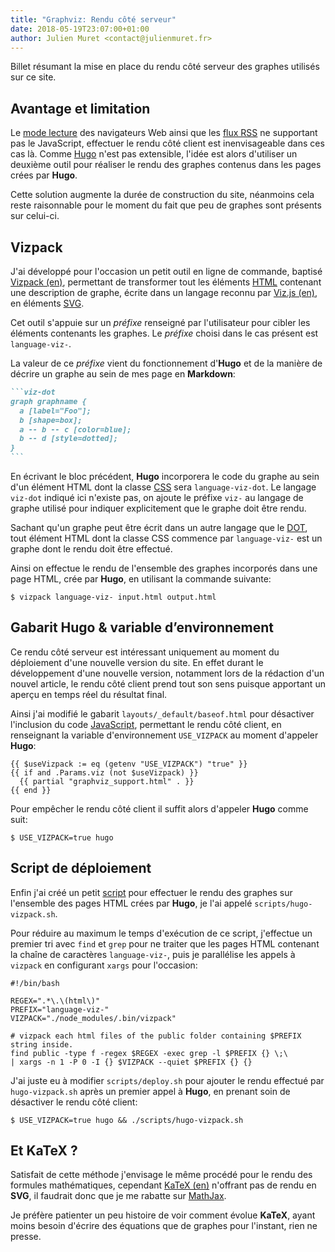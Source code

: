 ```yaml
---
title: "Graphviz: Rendu côté serveur"
date: 2018-05-19T23:07:00+01:00
author: Julien Muret <contact@julienmuret.fr>
---
```


Billet résumant la mise en place du rendu côté serveur des graphes utilisés sur
ce site.

<!-- more -->

## Avantage et limitation

Le [mode lecture] des navigateurs Web ainsi que les [flux RSS] ne supportant pas
le JavaScript, effectuer le rendu côté client est inenvisageable dans ces cas
là. Comme [Hugo] n'est pas extensible, l'idée est alors d'utiliser un deuxième
outil pour réaliser le rendu des graphes contenus dans les pages crées par
__Hugo__.

Cette solution augmente la durée de construction du site, néanmoins cela reste
raisonnable pour le moment du fait que peu de graphes sont présents sur
celui-ci.

## Vizpack

J'ai développé pour l'occasion un petit outil en ligne de commande, baptisé
[Vizpack (en)], permettant de transformer tout les éléments [HTML] contenant une
description de graphe, écrite dans un langage reconnu par [Viz.js (en)], en
éléments [SVG].

Cet outil s'appuie sur un _préfixe_ renseigné par l'utilisateur pour cibler les
éléments contenants les graphes. Le _préfixe_ choisi dans le cas présent est
`language-viz-`.

La valeur de ce _préfixe_ vient du fonctionnement d'__Hugo__ et de la manière de
décrire un graphe au sein de mes page en __Markdown__:

````markdown
```viz-dot
graph graphname {
  a [label="Foo"];
  b [shape=box];
  a -- b -- c [color=blue];
  b -- d [style=dotted];
}
```
````

En écrivant le bloc précédent, __Hugo__ incorporera le code du graphe au sein
d'un élément HTML dont la classe [CSS] sera `language-viz-dot`. Le langage
`viz-dot` indiqué ici n'existe pas, on ajoute le préfixe `viz-` au langage de
graphe utilisé pour indiquer explicitement que le graphe doit être rendu.

Sachant qu'un graphe peut être écrit dans un autre langage que le [DOT], tout
élément HTML dont la classe CSS commence par `language-viz-` est un graphe dont
le rendu doit être effectué.

Ainsi on effectue le rendu de l'ensemble des graphes incorporés dans une page
HTML, crée par __Hugo__, en utilisant la commande suivante:

```shell
$ vizpack language-viz- input.html output.html
```

## Gabarit Hugo & variable d’environnement

Ce rendu côté serveur est intéressant uniquement au moment du déploiement d'une
nouvelle version du site. En effet durant le développement d'une nouvelle
version, notamment lors de la rédaction d'un nouvel article, le rendu côté
client prend tout son sens puisque apportant un aperçu en temps réel du résultat
final.

Ainsi j'ai modifié le gabarit `layouts/_default/baseof.html` pour désactiver
l'inclusion du code [JavaScript], permettant le rendu côté client, en
renseignant la variable d'environnement `USE_VIZPACK` au moment d'appeler
__Hugo__:

```go-template-html
{{ $useVizpack := eq (getenv "USE_VIZPACK") "true" }}
{{ if and .Params.viz (not $useVizpack) }}
  {{ partial "graphviz_support.html" . }}
{{ end }}
```

Pour empêcher le rendu côté client il suffit alors d'appeler __Hugo__ comme
suit:

```shell
$ USE_VIZPACK=true hugo
```

## Script de déploiement

Enfin j'ai créé un petit [script] pour effectuer le rendu des graphes sur
l'ensemble des pages HTML crées par __Hugo__, je l'ai appelé
`scripts/hugo-vizpack.sh`.

Pour réduire au maximum le temps d'exécution de ce script, j'effectue un premier
tri avec `find` et `grep` pour ne traiter que les pages HTML contenant la chaîne
de caractères `language-viz-`, puis je parallélise les appels à `vizpack` en
configurant `xargs` pour l'occasion:

```shell
#!/bin/bash

REGEX=".*\.\(html\)"
PREFIX="language-viz-"
VIZPACK="./node_modules/.bin/vizpack"

# vizpack each html files of the public folder containing $PREFIX string inside.
find public -type f -regex $REGEX -exec grep -l $PREFIX {} \;\
| xargs -n 1 -P 0 -I {} $VIZPACK --quiet $PREFIX {} {}
```

J'ai juste eu à modifier `scripts/deploy.sh` pour ajouter le rendu effectué par
`hugo-vizpack.sh` après un premier appel à __Hugo__, en prenant soin de
désactiver le rendu côté client:

```shell
$ USE_VIZPACK=true hugo && ./scripts/hugo-vizpack.sh
```

## Et KaTeX ?

Satisfait de cette méthode j'envisage le même procédé pour le rendu des formules
mathématiques, cependant [KaTeX (en)] n'offrant pas de rendu en __SVG__, il
faudrait donc que je me rabatte sur [MathJax].

Je préfère patienter un peu histoire de voir comment évolue __KaTeX__, ayant
moins besoin d'écrire des équations que de graphes pour l'instant, rien ne
presse.

<!-- Liens -->

[mode lecture]: https://support.mozilla.org/fr/kb/retirer-tout-le-superflu-des-pages-web-grace-au-mode-lecture
[flux RSS]: https://fr.wikipedia.org/wiki/RSS
[Hugo]: https://fr.wikipedia.org/wiki/Hugo_(logiciel)
[HTML]: https://fr.wikipedia.org/wiki/Hypertext_Markup_Language
[Viz.js (en)]: https://github.com/mdaines/viz.js
[SVG]: https://fr.wikipedia.org/wiki/Scalable_Vector_Graphics
[CSS]: https://fr.wikipedia.org/wiki/Feuilles_de_style_en_cascade
[DOT]: https://fr.wikipedia.org/wiki/DOT_(langage)
[JavaScript]: https://fr.wikipedia.org/wiki/JavaScript
[script]: https://fr.wikipedia.org/wiki/Langage_de_script
[KaTeX (en)]: https://khan.github.io/KaTeX/
[MathJax]: https://fr.wikipedia.org/wiki/MathJax
[Vizpack (en)]: https://github.com/birros/vizpack
